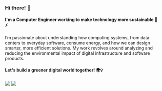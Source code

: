 <h3>Hi there! 👋</h3>

<h4>I'm a <strong>Computer Engineer</strong> working to make technology more <strong>sustainable</strong> 🌱⚡️</h4>

<p>I’m passionate about understanding how computing systems, from data centers to everyday software, consume energy, and how we can design smarter, more efficient solutions. My work revolves around analyzing and reducing the environmental impact of digital infrastructure and software products.</p>

<h4><strong>Let's build a greener digital world together!</strong> 🌍💡</h4>

<img align="center" src="https://github-readme-stats-jaimeib.vercel.app/api?username=jaimeib&count_private=true&show_icons=true&theme=github_dark&hide_border=true&include_all_commits=true&custom_title=Jaime%20Iglesias%20GitHub%20Stats&rank_icon=github&show=prs_merged"/> <img align="center" src="https://github-readme-stats-jaimeib.vercel.app/api/top-langs/?username=jaimeib&theme=github_dark&langs_count=14&layout=compact&hide_border=true&hide_title=true"/>
